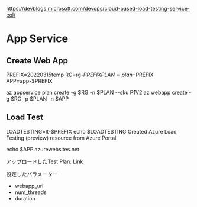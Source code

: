 https://devblogs.microsoft.com/devops/cloud-based-load-testing-service-eol/


# App Service
## Create Web App
PREFIX=20220315temp
RG=rg-$PREFIX
PLAN=plan-$PREFIX
APP=app-$PREFIX

az appservice plan create -g $RG -n $PLAN --sku P1V2 
az webapp create -g $RG -p $PLAN -n $APP

## Load Test
LOADTESTING=lt-$PREFIX
echo $LOADTESTING
Created Azure Load Testing (preview) resource from Azure Portal

echo $APP.azurewebsites.net

アップロードしたTest Plan: [Link](./SampleTest.jmx)

設定したパラメーター
- webapp_url
- num_threads
- duration

